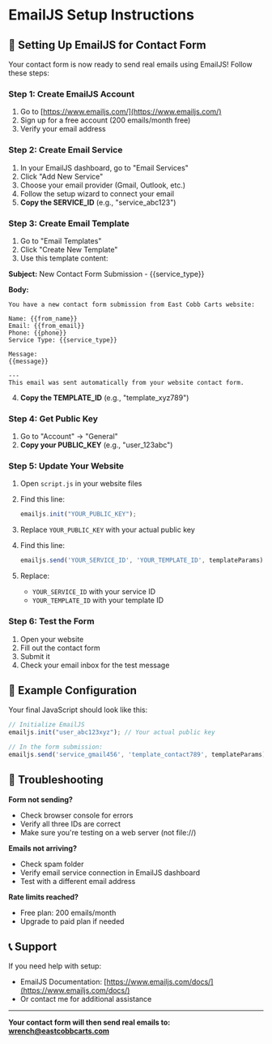 # EmailJS Setup Instructions

## 📧 Setting Up EmailJS for Contact Form

Your contact form is now ready to send real emails using EmailJS! Follow these steps:

### Step 1: Create EmailJS Account
1. Go to [https://www.emailjs.com/](https://www.emailjs.com/)
2. Sign up for a free account (200 emails/month free)
3. Verify your email address

### Step 2: Create Email Service
1. In your EmailJS dashboard, go to "Email Services"
2. Click "Add New Service"
3. Choose your email provider (Gmail, Outlook, etc.)
4. Follow the setup wizard to connect your email
5. **Copy the SERVICE_ID** (e.g., "service_abc123")

### Step 3: Create Email Template
1. Go to "Email Templates" 
2. Click "Create New Template"
3. Use this template content:

**Subject:** New Contact Form Submission - {{service_type}}

**Body:**
```
You have a new contact form submission from East Cobb Carts website:

Name: {{from_name}}
Email: {{from_email}}
Phone: {{phone}}
Service Type: {{service_type}}

Message:
{{message}}

---
This email was sent automatically from your website contact form.
```

4. **Copy the TEMPLATE_ID** (e.g., "template_xyz789")

### Step 4: Get Public Key
1. Go to "Account" → "General"
2. **Copy your PUBLIC_KEY** (e.g., "user_123abc")

### Step 5: Update Your Website
1. Open `script.js` in your website files
2. Find this line:
   ```javascript
   emailjs.init("YOUR_PUBLIC_KEY");
   ```
3. Replace `YOUR_PUBLIC_KEY` with your actual public key

4. Find this line:
   ```javascript
   emailjs.send('YOUR_SERVICE_ID', 'YOUR_TEMPLATE_ID', templateParams)
   ```
5. Replace:
   - `YOUR_SERVICE_ID` with your service ID
   - `YOUR_TEMPLATE_ID` with your template ID

### Step 6: Test the Form
1. Open your website
2. Fill out the contact form
3. Submit it
4. Check your email inbox for the test message

## 🚀 Example Configuration

Your final JavaScript should look like this:

```javascript
// Initialize EmailJS
emailjs.init("user_abc123xyz"); // Your actual public key

// In the form submission:
emailjs.send('service_gmail456', 'template_contact789', templateParams)
```

## 🔧 Troubleshooting

**Form not sending?**
- Check browser console for errors
- Verify all three IDs are correct
- Make sure you're testing on a web server (not file://)

**Emails not arriving?**
- Check spam folder
- Verify email service connection in EmailJS dashboard
- Test with a different email address

**Rate limits reached?**
- Free plan: 200 emails/month
- Upgrade to paid plan if needed

## 📞 Support

If you need help with setup:
- EmailJS Documentation: [https://www.emailjs.com/docs/](https://www.emailjs.com/docs/)
- Or contact me for additional assistance

---

**Your contact form will then send real emails to: wrench@eastcobbcarts.com** 